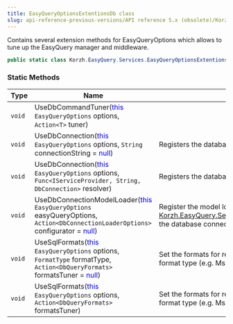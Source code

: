 ```yaml
---
title: EasyQueryOptionsExtentionsDb class
slug: api-reference-previous-versions/API reference 5.x (obsolete)/Korzh.EasyQuery.Services namespace/easyqueryoptionsextentionsdb-class
---
```



Contains several extension methods for EasyQueryOptions  which allows to tune up the EasyQuery manager and middleware.
```csharp
public static class Korzh.EasyQuery.Services.EasyQueryOptionsExtentionsDb

```

### Static Methods

| Type | Name | Description | 
| --- | --- | --- | 
| `void` | UseDbCommandTuner(<span style='color: blue'>this</span> `EasyQueryOptions` options, `Action<T>` tuner) |  | 
| `void` | UseDbConnection(<span style='color: blue'>this</span> `EasyQueryOptions` options, `String` connectionString = <span style='color: blue'>null</span>) | Registers the database connection resolver. | 
| `void` | UseDbConnection(<span style='color: blue'>this</span> `EasyQueryOptions` options, `Func<IServiceProvider, String, DbConnection>` resolver) | Registers the database connection resolver. | 
| `void` | UseDbConnectionModelLoader(<span style='color: blue'>this</span> `EasyQueryOptions` easyQueryOptions, `Action<DbConnectionLoaderOptions>` configurator = <span style='color: blue'>null</span>) | Register the model loader resolver which returns [Korzh.EasyQuery.Services.DbConnectionModelLoader](/api-reference-5x/korzh-easyquery-services-namespace/dbconnectionmodelloader-class) the database connection model loader. | 
| `void` | UseSqlFormats(<span style='color: blue'>this</span> `EasyQueryOptions` options, `FormatType` formatType, `Action<DbQueryFormats>` formatsTuner = <span style='color: blue'>null</span>) | Set the formats for result SQL statements to some format type (e.g. MsSqlServer or MySQL) | 
| `void` | UseSqlFormats(<span style='color: blue'>this</span> `EasyQueryOptions` options, `Action<DbQueryFormats>` formatsTuner) | Set the formats for result SQL statements to some format type (e.g. MsSqlServer or MySQL) |